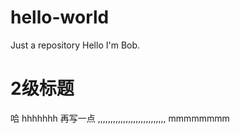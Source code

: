 # hello-world
Just a repository
Hello I'm Bob.
# 2级标题
哈
hhhhhhh
再写一点
,,,,,,,,,,,,,,,,,,,,,,,,,,,
mmmmmmmm
